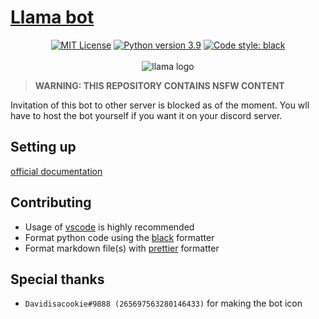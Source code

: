 # [Llama bot](https://github.com/developomp/llama-bot)

<div align="center">
   <a href="https://opensource.org/licenses/MIT"><img alt="MIT License" src="https://img.shields.io/github/license/llama-bot/llama-bot?style=flat-square" /></a>
   <a href="https://www.python.org/downloads/release/python-395"><img alt="Python version 3.9" src="https://img.shields.io/badge/python-3.9-blue?style=flat-square" /></a>
   <a href="https://github.com/psf/black"><img alt="Code style: black" src="https://img.shields.io/badge/code_style-black-000000.svg?style=flat-square"></a>
   <br />
   <br />
   <img alt="llama logo" src=".github/logo.png" />
</div>

> **WARNING: THIS REPOSITORY CONTAINS NSFW CONTENT**

Invitation of this bot to other server is blocked as of the moment. You wll have to host the bot yourself if you want it on your discord server.

## Setting up

[official documentation](https://llama-bot.github.io/llama-bot-docs/docs/bot/setting-up)

## Contributing

- Usage of [vscode](https://code.visualstudio.com) is highly recommended
- Format python code using the [black](https://github.com/psf/black) formatter
- Format markdown file(s) with [prettier](https://prettier.io) formatter

## Special thanks

- `Davidisacookie#9888 (265697563280146433)` for making the bot icon
